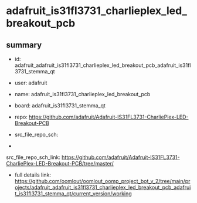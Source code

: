 # adafruit_is31fl3731_charlieplex_led_breakout_pcb
 
## summary 
* id: adafruit_adafruit_is31fl3731_charlieplex_led_breakout_pcb_adafruit_is31fl3731_stemma_qt
* user: adafruit
* name: adafruit_is31fl3731_charlieplex_led_breakout_pcb
* board: adafruit_is31fl3731_stemma_qt
* repo: https://github.com/adafruit/Adafruit-IS31FL3731-CharliePlex-LED-Breakout-PCB



* src_file_repo_sch: 
*
 src_file_repo_sch_link: https://github.com/adafruit/Adafruit-IS31FL3731-CharliePlex-LED-Breakout-PCB/tree/master/
* full details link: https://github.com/oomlout/oomlout_oomp_project_bot_v_2/tree/main/projects/adafruit_adafruit_is31fl3731_charlieplex_led_breakout_pcb_adafruit_is31fl3731_stemma_qt/current_version/working  






